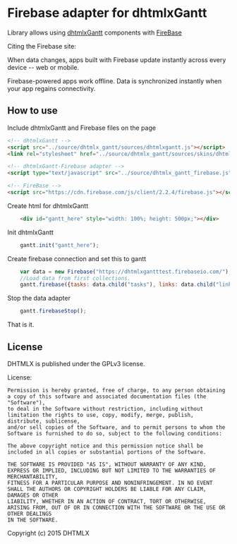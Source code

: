Firebase adapter for dhtmlxGantt
=============================

Library allows using [dhtmlxGantt](http://dhtmlx.com/docs/products/dhtmlxGantt) components with [FireBase](https://firebase.com/)

Citing the Firebase site:

When data changes, apps built with Firebase update instantly across every device -- web or mobile.

Firebase-powered apps work offline. Data is synchronized instantly when your app regains connectivity.


How to use
-----------

Include dhtmlxGantt and Firebase files on the page

```html
<!-- dhtmlxGantt -->
<script src="../source/dhtmlx_gantt/sources/dhtmlxgantt.js"></script>
<link rel="stylesheet" href="../source/dhtmlx_gantt/sources/skins/dhtmlxgantt_skyblue.css">

<!-- dhtmlxGantt-Firebase adapter -->
<script type="text/javascript" src="../source/dhtmlx_gantt_firebase.js"></script>

<!-- FireBase -->
<script src="https://cdn.firebase.com/js/client/2.2.4/firebase.js"></script>
```
Create html for dhtmlxGantt

```html
    <div id="gantt_here" style="width: 100%; height: 500px;"></div>
```

Init dhtmlxGantt

```js
    gantt.init("gantt_here");
```

Create firebase connection and set this to gantt

```js
    var data = new Firebase("https://dhtmlxgantttest.firebaseio.com/"),
    //Load data from first collections.
    gantt.firebase({tasks: data.child("tasks"), links: data.child("links")});
```

Stop the data adapter

```js
    gantt.firebaseStop();
```

That is it.

License
----------

DHTMLX is published under the GPLv3 license.

License:

	Permission is hereby granted, free of charge, to any person obtaining a copy of this software and associated documentation files (the "Software"),
	to deal in the Software without restriction, including without limitation the rights to use, copy, modify, merge, publish, distribute, sublicense,
	and/or sell copies of the Software, and to permit persons to whom the Software is furnished to do so, subject to the following conditions:

	The above copyright notice and this permission notice shall be included in all copies or substantial portions of the Software.

	THE SOFTWARE IS PROVIDED "AS IS", WITHOUT WARRANTY OF ANY KIND, EXPRESS OR IMPLIED, INCLUDING BUT NOT LIMITED TO THE WARRANTIES OF MERCHANTABILITY,
	FITNESS FOR A PARTICULAR PURPOSE AND NONINFRINGEMENT. IN NO EVENT SHALL THE AUTHORS OR COPYRIGHT HOLDERS BE LIABLE FOR ANY CLAIM, DAMAGES OR OTHER
	LIABILITY, WHETHER IN AN ACTION OF CONTRACT, TORT OR OTHERWISE, ARISING FROM, OUT OF OR IN CONNECTION WITH THE SOFTWARE OR THE USE OR OTHER DEALINGS
	IN THE SOFTWARE.


Copyright (c) 2015 DHTMLX
